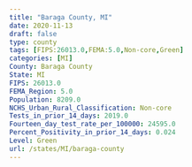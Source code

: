 ```yaml
---
title: "Baraga County, MI"
date: 2020-11-13
draft: false
type: county
tags: [FIPS:26013.0,FEMA:5.0,Non-core,Green]
categories: [MI]
County: Baraga County
State: MI
FIPS: 26013.0
FEMA_Region: 5.0
Population: 8209.0
NCHS_Urban_Rural_Classification: Non-core
Tests_in_prior_14_days: 2019.0
Fourteen_day_test_rate_per_100000: 24595.0
Percent_Positivity_in_prior_14_days: 0.024
Level: Green
url: /states/MI/baraga-county
---
```




